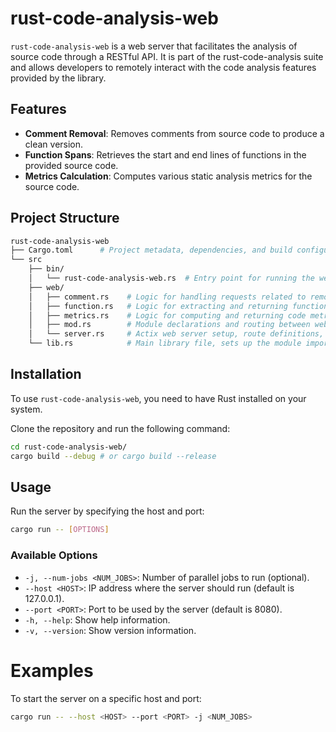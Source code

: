 # rust-code-analysis-web

`rust-code-analysis-web` is a web server that facilitates the analysis of source code through a RESTful API. It is part of the rust-code-analysis suite and allows developers to remotely interact with the code analysis features provided by the library.

## Features

- **Comment Removal**: Removes comments from source code to produce a clean version.
- **Function Spans**: Retrieves the start and end lines of functions in the provided source code.
- **Metrics Calculation**: Computes various static analysis metrics for the source code.

## Project Structure

```sh
rust-code-analysis-web
├── Cargo.toml      # Project metadata, dependencies, and build configuration
└── src
    ├── bin/
    │   └── rust-code-analysis-web.rs  # Entry point for running the web server with CLI options
    ├── web/
    │   ├── comment.rs    # Logic for handling requests related to removing comments from source code
    │   ├── function.rs   # Logic for extracting and returning function spans from the source code
    │   ├── metrics.rs    # Logic for computing and returning code metrics based on the source code
    │   ├── mod.rs        # Module declarations and routing between web modules
    │   └── server.rs     # Actix web server setup, route definitions, and main server handler logic
    └── lib.rs            # Main library file, sets up the module imports and starts the server
```

## Installation

To use `rust-code-analysis-web`, you need to have Rust installed on your system.

Clone the repository and run the following command:

```sh
cd rust-code-analysis-web/
cargo build --debug # or cargo build --release
```

## Usage

Run the server by specifying the host and port:

```sh
cargo run -- [OPTIONS]
```

### Available Options

- `-j, --num-jobs <NUM_JOBS>`: Number of parallel jobs to run (optional).
- `--host <HOST>`: IP address where the server should run (default is 127.0.0.1).
- `--port <PORT>`: Port to be used by the server (default is 8080).
- `-h, --help`: Show help information.
- `-v, --version`: Show version information.

# Examples

To start the server on a specific host and port:

```sh
cargo run -- --host <HOST> --port <PORT> -j <NUM_JOBS>
```
